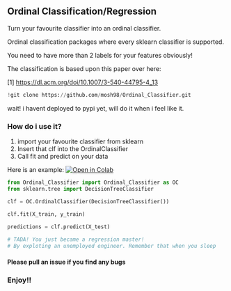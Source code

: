 
## Ordinal Classification/Regression

Turn your favourite classifier into an ordinal classifier.

Ordinal classification packages where every sklearn classifier is supported.

You need to have more than 2 labels for your features obviously!

The classification is based upon this paper over here:

[1] https://dl.acm.org/doi/10.1007/3-540-44795-4_13


```python
!git clone https://github.com/mosh98/Ordinal_Classifier.git
```

wait! i havent deployed to pypi yet, will do it when i feel like it.


### How do i use it?

1. import your favourite classifier from sklearn
2. Insert that clf into the OrdinalClassifier
3. Call fit and predict on your data

Here is an example: [![Open in Colab](https://colab.research.google.com/assets/colab-badge.svg)](https://colab.research.google.com/drive/1CkoeHze9ee2WFe7P0sgqZS4Wyx9_rD8b?usp=sharing)

```python
from Ordinal_Classifier import Ordinal_Classifier as OC
from sklearn.tree import DecisionTreeClassifier

clf = OC.OrdinalClassifier(DecisionTreeClassifier())

clf.fit(X_train, y_train)
  
predictions = clf.predict(X_test)

# TADA! You just became a regression master! 
# By exploting an unemployed engineer. Remember that when you sleep 
```

#### Please pull an issue if you find any bugs

### Enjoy!!


